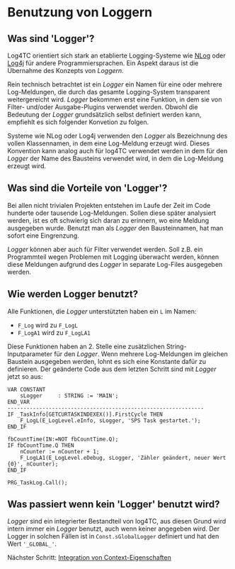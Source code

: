 # Benutzung von Loggern

## Was sind 'Logger'?

Log4TC orientiert sich stark an etablierte Logging-Systeme wie [NLog](https://nlog-project.org/) oder [Log4j](http://logging.apache.org/) für andere Programmiersprachen. Ein Aspekt daraus ist die Übernahme des Konzepts von *Loggern*.

Rein technisch betrachtet ist ein *Logger* ein Namen für eine oder mehrere Log-Meldungen, die durch das gesamte Logging-System transparent weitergereicht wird. *Logger* bekommen erst eine Funktion, in dem sie von Filter- und/oder Ausgabe-Plugins verwendet werden. Obwohl die Bedeutung der *Logger* grundsätzlich selbst definiert werden kann, empfiehlt es sich folgender Konvetion zu folgen.

Systeme wie NLog oder Log4j verwenden den *Logger* als Bezeichnung des vollen Klassennamen, in dem eine Log-Meldung erzeugt wird. Dieses Konvention kann analog auch für log4TC verwendet werden in dem für den *Logger* der Name des Bausteins verwendet wird, in dem die Log-Meldung erzeugt wird.

## Was sind die Vorteile von 'Logger'?

Bei allen nicht trivialen Projekten entstehen im Laufe der Zeit im Code hunderte oder tausende Log-Meldungen. Sollen diese später analysiert werden, ist es oft schwierig sich daran zu erinnern, wo eine Meldung ausgegeben wurde. Benutzt man als *Logger* den Bausteinnamen, hat man sofort eine Eingrenzung.

*Logger* können aber auch für Filter verwendet werden. Soll z.B. ein Programmteil wegen Problemen mit Logging überwacht werden, können diese Meldungen aufgrund des *Logger* in separate Log-Files ausgegeben werden.

## Wie werden Logger benutzt?

Alle Funktionen, die *Logger* unterstützten haben ein `L` im Namen:

* `F_Log` wird zu `F_LogL`
* `F_LogA1` wird zu `F_LogLA1`

Diese Funktionen haben an 2. Stelle eine zusätzlichen String-Inputparameter für den *Logger*. Wenn mehrere Log-Meldungen im gleichen Baustein ausgegeben werden, lohnt es sich eine Konstante dafür zu definieren. Der geänderte Code aus dem letzten Schritt sind mit *Logger* jetzt so aus:

```
VAR CONSTANT
	sLogger		: STRING := 'MAIN';
END_VAR
--------------------------------------------------------------
IF _TaskInfo[GETCURTASKINDEXEX()].FirstCycle THEN
	F_LogL(E_LogLevel.eInfo, sLogger, 'SPS Task gestartet.');
END_IF

fbCountTime(IN:=NOT fbCountTime.Q);
IF fbCountTime.Q THEN
	nCounter := nCounter + 1;
	F_LogLA1(E_LogLevel.eDebug, sLogger, 'Zähler geändert, neuer Wert {0}', nCounter);
END_IF

PRG_TaskLog.Call();
```

## Was passiert wenn kein 'Logger' benutzt wird?

*Logger* sind ein integrierter Bestandteil von log4TC, aus diesen Grund wird intern immer ein *Logger* benutzt, auch wenn keiner angegeben wird. Der Logger in solchen Fällen ist in `Const.sGlobalLogger` definiert und hat den Wert `'_GLOBAL_'`.

Nächster Schritt: [Integration von Context-Eigenschaften](context_usage.md)




